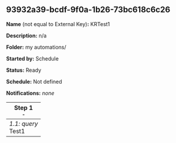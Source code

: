 ## 93932a39-bcdf-9f0a-1b26-73bc618c6c26

**Name** (not equal to External Key)**:** KRTest1

**Description:** n/a

**Folder:** my automations/

**Started by:** Schedule

**Status:** Ready

**Schedule:** Not defined

**Notifications:** _none_


| Step 1<br>_<small>-</small>_ |
| --- |
| _1.1: query_<br>Test1 |

